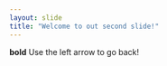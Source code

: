 ```yaml
---
layout: slide
title: "Welcome to out second slide!"
---
```

**bold**
Use the left arrow to go back!
